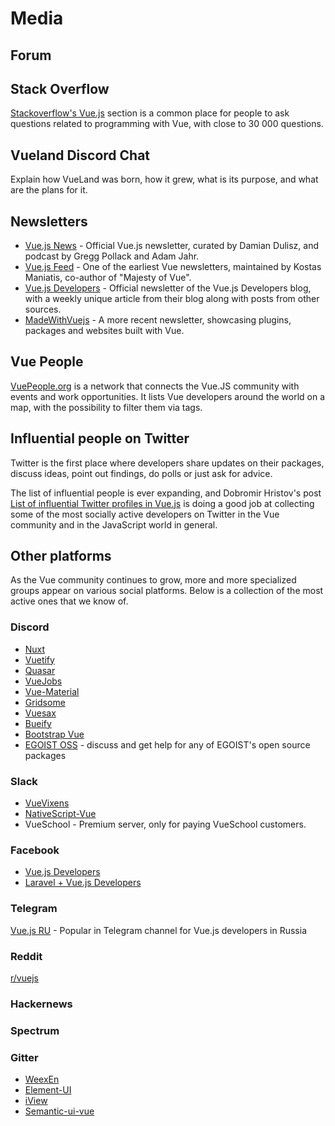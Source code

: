 # Media

## Forum

## Stack Overflow

[Stackoverflow's Vue.js](https://stackoverflow.com/tags/vue.js/info) section is a common place for people to ask questions related to programming with Vue, with close to 30 000 questions.

## Vueland Discord Chat

Explain how VueLand was born, how it grew, what is its purpose, and what are the plans for it.

## Newsletters

  - [Vue.js News](https://news.vuejs.org/) - Official Vue.js newsletter, curated by Damian Dulisz, and podcast by Gregg Pollack and Adam Jahr.
  - [Vue.js Feed](https://vuejsfeed.com/) - One of the earliest Vue newsletters, maintained by Kostas Maniatis, co-author of "Majesty of Vue".
  - [Vue.js Developers](https://vuejsdevelopers.com/newsletter) - Official newsletter of the Vue.js Developers blog, with a weekly unique article from their blog along with posts from other sources.
  - [MadeWithVuejs](https://madewithvuejs.com/) - A more recent newsletter, showcasing plugins, packages and websites built with Vue.

## Vue People

[VuePeople.org](https://vuepeople.org) is a network that connects the Vue.JS community with events and work opportunities. It lists Vue developers around the world on a map, with the possibility to filter them via tags.

## Influential people on Twitter

Twitter is the first place where developers share updates on their packages, discuss ideas, point out findings, do polls or just ask for advice. 
 
The list of influential people is ever expanding, and Dobromir Hristov's post [List of influential Twitter profiles in Vue.js](https://medium.com/hypefactors/list-of-influential-twitter-profiles-in-the-vue-js-community-state-of-2018-cca15ec1144a) is doing a good job at collecting some of the most socially active developers on Twitter in the Vue community and in the JavaScript world in general.

## Other platforms

As the Vue community continues to grow, more and more specialized groups appear on various social platforms. Below is a collection of the most active ones that we know of.

### Discord

  - [Nuxt](https://discord.nuxtjs.org/)
  - [Vuetify](https://community.vuetifyjs.com/)
  - [Quasar](https://discord.gg/5TDhbDg)
  - [VueJobs](https://discordapp.com/invite/PJrSZqm)
  - [Vue-Material](https://discord.gg/vuematerial)
  - [Gridsome](https://discordapp.com/invite/7znJUkH)
  - [Vuesax](https://discord.gg/9dsKtvB)
  - [Bueify](https://discordapp.com/invite/ZkdFJMr)
  - [Bootstrap Vue](https://discordapp.com/invite/j2Mtcny)
  - [EGOIST OSS](https://discord.gg/2t5mdCz) - discuss and get help for any of EGOIST's open source packages

### Slack

  - [VueVixens](https://slackin-fxsumkvfno.now.sh/)
  - [NativeScript-Vue](https://developer.telerik.com/wp-login.php?action=slack-invitation)
  - VueSchool - Premium server, only for paying VueSchool customers.
  
### Facebook

  - [Vue.js Developers](https://www.facebook.com/groups/vuejsdevelopers/)
  - [Laravel + Vue.js Developers](https://www.facebook.com/groups/1796516540421476/?ref=br_rs)
  
### Telegram

[Vue.js RU](https://t.me/vuejs_ru) - Popular in Telegram channel for Vue.js developers in Russia

### Reddit

[r/vuejs](https://www.reddit.com/r/vuejs/)

### Hackernews

### Spectrum

### Gitter

  - [WeexEn](https://gitter.im/weex-en/)
  - [Element-UI](https://gitter.im/element-en/)
  - [iView](https://gitter.im/iview/iview)
  - [Semantic-ui-vue](https://gitter.im/Semantic-UI-Vue/)
